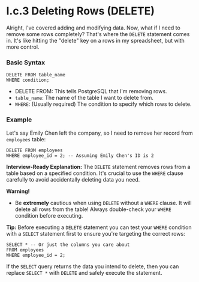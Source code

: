
# I.c.3 Deleting Rows (DELETE)
Alright, I've covered adding and modifying data. Now, what if I need to remove some rows completely? That's where the `DELETE` statement comes in. It's like hitting the "delete" key on a rows in my spreadsheet, but with more control.

### Basic Syntax
```
DELETE FROM table_name
WHERE condition;
```
- DELETE FROM: This tells PostgreSQL that I'm removing rows.
- `table_name`: The name of the table I want to delete from.
- `WHERE`: (Usually required) The condition to specify which rows to delete.

### Example
Let's say Emily Chen left the company, so I need to remove her record from `employees` table:
```
DELETE FROM employees
WHERE employee_id = 2; -- Assuming Emily Chen's ID is 2
```

**Interview-Ready Explanation:**
The `DELETE` statement removes rows from a table based on a specified condition. It's crucial to use the `WHERE` clause carefully to avoid accidentally deleting data you need.

**Warning!**
- Be **extremely** cautious when using `DELETE` without a `WHERE` clause. It will delete all rows from the table! Always double-check your `WHERE` condition before executing.

**Tip:** Before executing a `DELETE` statement you can test your `WHERE` condition with a `SELECT` statement first to ensure you're targeting the correct rows:
```
SELECT * -- Or just the columns you care about
FROM employees
WHERE employee_id = 2;
```
If the `SELECT` query returns the data you intend to delete, then you can replace `SELECT *` with `DELETE` and safely execute the statement.
